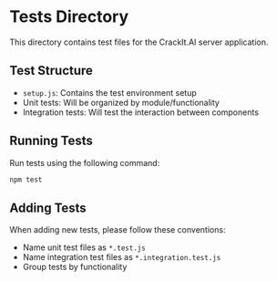 # Tests Directory

This directory contains test files for the CrackIt.AI server application.

## Test Structure

- `setup.js`: Contains the test environment setup
- Unit tests: Will be organized by module/functionality
- Integration tests: Will test the interaction between components

## Running Tests

Run tests using the following command:

```bash
npm test
```

## Adding Tests

When adding new tests, please follow these conventions:
- Name unit test files as `*.test.js`
- Name integration test files as `*.integration.test.js`
- Group tests by functionality
